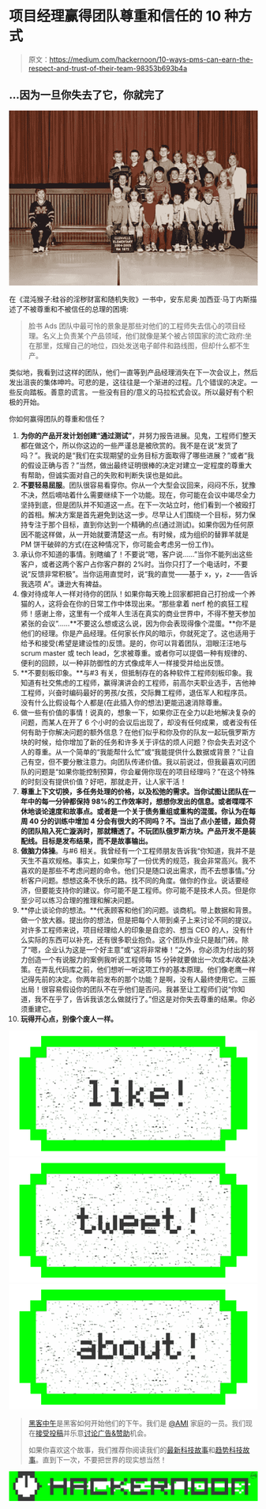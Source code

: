 # 项目经理赢得团队尊重和信任的 10 种方式

> 原文：<https://medium.com/hackernoon/10-ways-pms-can-earn-the-respect-and-trust-of-their-team-98353b693b4a>

## …因为一旦你失去了它，你就完了

![](img/9c1ae24f86f445af98319bda16a130e1.png)

在《混沌猴子:硅谷的淫秽财富和随机失败》一书中，安东尼奥·加西亚·马丁内斯描述了不被尊重和不被信任的总理的困境:

> 脸书 Ads 团队中最可怜的景象是那些对他们的工程师失去信心的项目经理。名义上负责某个产品领域，他们就像是某个被占领国家的流亡政府:坐在那里，炫耀自己的地位，四处发送电子邮件和路线图，但却什么都不生产。

类似地，我看到过这样的团队，他们一直等到产品经理消失在下一次会议上，然后发出沮丧的集体呻吟。可悲的是，这往往是一个渐进的过程。几个错误的决定。一些反向踏板。善意的谎言。一些没有目的/意义的马拉松式会议。所以最好有个积极的开始。

你如何赢得团队的尊重和信任？

1.  **为你的产品开发计划创建“通过测试”**，并努力报告进展。见鬼，工程师们整天都在做这个，所以你这边的一些严谨总是被欣赏的。我不是在说“发货了吗？”。我说的是“我们在实现期望的业务目标方面取得了哪些进展？”或者“我的假设正确与否？”当然，做出最终证明很棒的决定对建立一定程度的尊重大有帮助，但诚实面对自己的失败和判断失误也是如此。
2.  **不要轻易屈服**。团队很容易看穿你。你从一个大型会议回来，闷闷不乐，犹豫不决，然后嘀咕着什么需要继续下一个功能。现在，你可能在会议中竭尽全力坚持到底，但是团队并不知道这一点。在下一次站立时，他们看到一个被殴打的首相。解决方案是首先避免到达这一步。尽早让人们围绕一个目标，努力保持专注于那个目标，直到你达到一个精确的点(通过测试)。如果你因为任何原因不能这样做，从一开始就要清楚这一点。有时候，成为组织的替罪羊就是 PM 饼干破碎的方式(在这种情况下，你可能会考虑另一份工作)。
3.  承认你不知道的事情。别瞎编了！不要说“嗯，客户说……”当你不能列出这些客户，或者这两个客户占你客户群的 2%时。当你只打了一个电话时，不要说“反馈非常积极”。当你运用直觉时，说“我的直觉——基于 x，y，z——告诉我选项 A”。谦逊大有裨益。
4.  像对待成年人一样对待你的团队！如果你每天晚上回家都把自己打扮成一个养猫的人，这将会在你的日常工作中体现出来。“那些拿着 nerf 枪的疯狂工程师！感谢上帝，这里有一个成年人生活在真实的商业世界中，不得不整天参加紧张的会议“……**不要这么想或这么说，因为你会表现得像个混蛋。**你不是他们的经理。你是产品经理。任何家长作风的暗示，你就死定了。这也适用于给予和接受(希望是建设性的)反馈。是的，你可以背着团队，泪眼汪汪地与 scrum master 或 tech lead，乞求被尊重。或者你可以提倡一种有规律的、便利的回顾，以一种非防御性的方式像成年人一样接受并给出反馈。
5.  **不要刻板印象。**与#3 有关，但抵制存在的各种软件工程师刻板印象。我知道有社交焦虑的工程师，赢得演讲会的工程师，前高尔夫职业选手，吉他神工程师，兴奋时编码最好的男孩/女孩，交际舞工程师，退伍军人和程序员。没有什么比假设每个人都是(在此插入你的想法)更能迅速消除尊重。
6.  做一些有价值的事情！说真的，想象一下，如果你正在全力以赴地解决复杂的问题，而某人在开了 6 个小时的会议后出现了，却没有任何成果，或者没有任何有助于你解决问题的额外信息？在他们似乎和你及你的队友一起玩俄罗斯方块的时候，给你增加了新的任务和许多关于评估的烦人问题？你会失去对这个人的尊重。从一个简单的“我能帮什么忙”或“我能提供什么数据或背景？”让自己有空，但不要分散注意力。向团队传递价值。我以前说过，但我最喜欢问团队的问题是“如果你能控制预算，你会雇佣你现在的项目经理吗？”在这个特殊的时刻没有提供价值？好吧，那就走开，让人家干活！
7.  **尊重上下文切换，多任务处理的价格，以及松弛的需求。当你试图让团队在一年中的每一分钟都保持 98%的工作效率时，想想你发出的信息。或者喋喋不休地谈论速度和故事点。或者是一个关于债务重组或重构的混蛋。你认为在每周 40 分的训练中增加 4 分会有很大的不同吗？不。当出了点小差错，超负荷的团队陷入死亡漩涡时，那就糟透了。不玩团队俄罗斯方块。产品开发不是装配线。目标是发布结果，而不是故事输出。**
8.  **做脑力体操**。与#6 相关。我曾经有一个工程师朋友告诉我“你知道，我并不是天生不喜欢规格。事实上，如果你写了一份优秀的规范，我会非常高兴。我不喜欢的是那些不考虑问题的命令。他们只是随口说出需求，而不去想事情。”分析客户问题。想想这条不快乐的路。找不同的角度。做你的作业。说话要经济，但要能支持你的建议。你可能不是工程师。你可能不是技术人员。但是你至少可以练习合理的推理和解决问题。
9.  **停止谈论你的想法。**代表顾客和他们的问题。谈商机。带上数据和背景。做一个放大器。提出你的想法，但是把每个人带到桌子上来讨论不同的提议。对许多工程师来说，项目经理给人的印象是自恋的、想当 CEO 的人，没有什么实际的东西可以补充，还有很多职业抱负。这个团队作业只是敲门砖。除了“嗯，企业认为这是一个好主意”或“这将非常棒！”之外，你必须为付出的努力创造一个有说服力的案例我听说工程师每 15 分钟就要做出一次成本/收益决策。在弄乱代码库之前，他们想听一听这项工作的基本原理。他们像老鹰一样记得先前的决定。你两年前发布的那个功能？是啊，没有人最终使用它。三振出局！很容易假设你的团队不在乎他们是否问。我甚至让工程师们说“你知道，我不在乎了，告诉我该怎么做就行了。”但这是对你失去尊重的结果。你必须重建它。
10.  **玩得开心点，别像个废人一样。**

[![](img/50ef4044ecd4e250b5d50f368b775d38.png)](http://bit.ly/HackernoonFB)[![](img/979d9a46439d5aebbdcdca574e21dc81.png)](https://goo.gl/k7XYbx)[![](img/2930ba6bd2c12218fdbbf7e02c8746ff.png)](https://goo.gl/4ofytp)

> [黑客中午](http://bit.ly/Hackernoon)是黑客如何开始他们的下午。我们是 [@AMI](http://bit.ly/atAMIatAMI) 家庭的一员。我们现在[接受投稿](http://bit.ly/hackernoonsubmission)并乐意[讨论广告&赞助](mailto:partners@amipublications.com)机会。
> 
> 如果你喜欢这个故事，我们推荐你阅读我们的[最新科技故事](http://bit.ly/hackernoonlatestt)和[趋势科技故事](https://hackernoon.com/trending)。直到下一次，不要把世界的现实想当然！

[![](img/be0ca55ba73a573dce11effb2ee80d56.png)](https://goo.gl/Ahtev1)